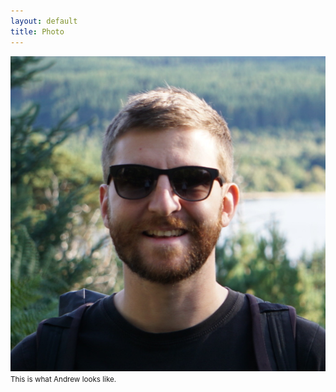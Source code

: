 ```yaml
---
layout: default
title: Photo
---
```


<img src="/assets/img/andrew.jpeg" alt="A picture of Andrew wearing sunglasses with blurry trees behind him">
<small>This is what Andrew looks like.</small>